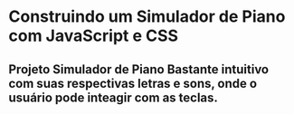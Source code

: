 # Construindo um Simulador de Piano com JavaScript e CSS

## Projeto  Simulador de Piano Bastante intuitivo com suas respectivas letras e sons, onde o usuário pode inteagir com as teclas.



